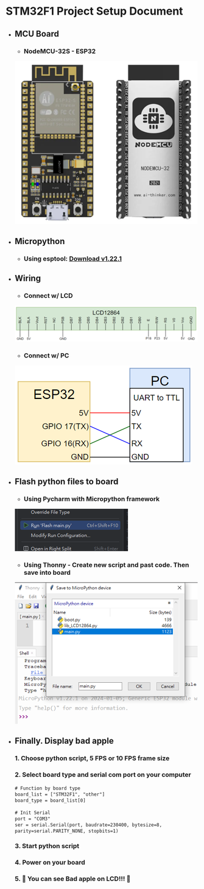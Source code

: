 # STM32F1 Project Setup Document

- ## MCU Board
    - ### NodeMCU-32S - ESP32
  
    ![ESP32-Board.png](../Document/Image/ESP32-Board.png)
  
- ## Micropython
  - ### Using esptool: [Download v1.22.1](https://micropython.org/download/ESP32_GENERIC/)

- ## Wiring
    - ### Connect w/ LCD
    ![ESP32-LCD.png](../Document/Image/ESP32-LCD.png)

    - ### Connect w/ PC
    ![ESP32-PC.png](../Document/Image/ESP32-PC.png)


- ## Flash python files to board
   - ### Using Pycharm with Micropython framework
   ![Flash-pycharm.png](../Document/Image/Flash-pycharm.png)
   - ### Using Thonny - Create new script and past code. Then save into board
   ![Flash-thonny.png](../Document/Image/Flash-thonny.png)

- ## Finally. Display bad apple
   ### 1. Choose python script, 5 FPS or 10 FPS frame size
   ### 2. Select board type and serial com port on your computer
    ```
    # Function by board type
    board_list = ["STM32F1", "other"]
    board_type = board_list[0]
    
    # Init Serial
    port = "COM3"
    ser = serial.Serial(port, baudrate=230400, bytesize=8, parity=serial.PARITY_NONE, stopbits=1)
    ```
   ### 3. Start python script
   ### 4. Power on your board
   ### 5. 🎉 You can see Bad apple on LCD!!! 🎉
